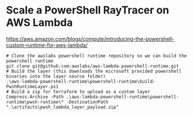 # Scale a PowerShell RayTracer on AWS Lambda

https://aws.amazon.com/blogs/compute/introducing-the-powershell-custom-runtime-for-aws-lambda/

```
# Clone the awslabs powershell runtime repository so we can build the powershell runtime
git clone git@github.com:awslabs/aws-lambda-powershell-runtime.git
# Build the layer (this downloads the microsoft provided powershell binaries into the layer source folder)
.\aws-lambda-powershell-runtime\powershell-runtime\build-PwshRuntimeLayer.ps1
# Build a zip for terraform to upload as a custom layer
Compress-Archive -Path .\aws-lambda-powershell-runtime\powershell-runtime\pwsh-runtime\* -DestinationPath ".\artifacts\pwsh_lambda_layer_payload.zip"
```